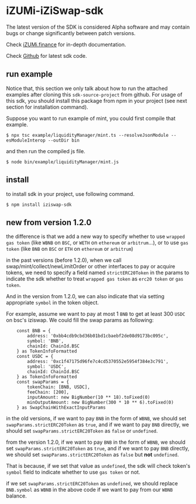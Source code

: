 
# iZUMi-iZiSwap-sdk

The latest version of the SDK is considered Alpha software and may contain bugs or change significantly between patch versions.

Check [iZUMi.finance](https://developer.izumi.finance/iZiSwap/SDK/) for in-depth documentation.

Check [Github](https://github.com/izumiFinance/iZiSwap-sdk) for latest sdk code.

## run example

Notice that, this section we only talk about how to run the attached examples after cloning this `sdk-source-project` from github. For usage of this sdk, you should install this package from npm in your project (see next section for installation command).

Suppose you want to run example of mint, you could first compile that example.
```
$ npx tsc example/liquidityManager/mint.ts --resolveJsonModule --esModuleInterop --outDir bin
```
and then run the compiled js file.
```
$ node bin/example/liquidityManager/mint.js
```

## install

to install sdk in your project, use following command.
```
$ npm install iziswap-sdk
```

## new from version 1.2.0

the difference is that we add a new way to specify whether to use `wrapped gas token` (like `WBNB` on `BSC`, or `WETH` on `ethereum` or `arbitrum`...), or to use `gas token` (like `BNB` on `BSC` or `ETH` on `ethereum` or `arbitrum`)

in the past versions (before 1.2.0), when we call swap/mint/collect/newLimitOrder or other interfaces to pay or acquire tokens, we need to specify a field named `strictERC20Token` in the params to indicate the sdk whether to treat `wrapped gas token` as `erc20 token` or `gas token`.

And in the version from 1.2.0, we can also indicate that via setting appropriate `symbol` in the token object.

For example, assume we want to pay at most 1 `BNB` to get at least 300 `USDC` on bsc's iziswap.
We could fill the swap params as following:
```
    const BNB = {
        address: '0xbb4cdb9cbd36b01bd1cbaebf2de08d9173bc095c',
        symbol: 'BNB',
        chainId: ChainId.BSC
    } as TokenInfoFormatted
    const USDC = {
        address: '0xc1f47175d96fe7c4cd5370552e5954f384e3c791',
        symbol: 'USDC',
        chainId: ChainId.BSC
    } as TokenInfoFormatted
    const swapParams = {
        tokenChain: [BNB, USDC],
        feeChain: [200],
        inputAmount: new BigNumber(10 ** 18).toFixed(0)
        minOutputAmount: new BigNumber(300 * 10 ** 6).toFixed(0)
    } as SwapChainWithExactInputParams
```

in the old versions, if we want to pay `BNB` in the form of `WBNB`, we should set `swapParams.strictERC20Token` as `true`, and if we want to pay `BNB` directly, we should set `swapParams.strictERC20Token` as `false` or `undefined`.

from the version 1.2.0, if we want to pay `BNB` in the form of `WBNB`, we should set `swapParams.strictERC20Token` as `true`, and if we want to pay `BNB` directly, we should set `swapParams.strictERC20Token` as `false` but **not** `undefined`.

That is because, if we set that value as `undefined`, the sdk will check token's `symbol` field to indicate whether to use `gas token` or not.

if we set `swapParams.strictERC20Token` as `undefined`, we should replace `BNB.symbol` as `WBNB` in the above code if we want to pay from our `WBNB` balance.